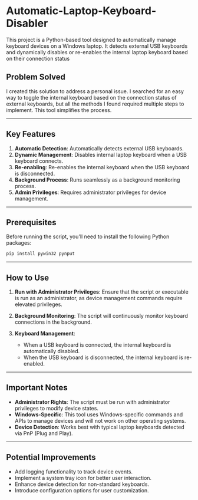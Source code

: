 # Automatic-Laptop-Keyboard-Disabler

This project is a Python-based tool designed to automatically manage keyboard devices on a Windows laptop. It detects external USB keyboards and dynamically disables or re-enables the internal laptop keyboard based on their connection status

## Problem Solved
I created this solution to address a personal issue. I searched for an easy way to toggle the internal keyboard based on the connection status of external keyboards, but all the methods I found required multiple steps to implement. This tool simplifies the process.


---

## Key Features
1. **Automatic Detection**: Automatically detects external USB keyboards.
2. **Dynamic Management**: Disables internal laptop keyboard when a USB keyboard connects.
3. **Re-enabling**: Re-enables the internal keyboard when the USB keyboard is disconnected.
4. **Background Process**: Runs seamlessly as a background monitoring process.
5. **Admin Privileges**: Requires administrator privileges for device management.

---

## Prerequisites
Before running the script, you'll need to install the following Python packages:

```bash
pip install pywin32 pynput
```

---

## How to Use

1. **Run with Administrator Privileges**:
   Ensure that the script or executable is run as an administrator, as device management commands require elevated privileges.

2. **Background Monitoring**:
   The script will continuously monitor keyboard connections in the background.

3. **Keyboard Management**:
   - When a USB keyboard is connected, the internal keyboard is automatically disabled.
   - When the USB keyboard is disconnected, the internal keyboard is re-enabled.

---

## Important Notes
* **Administrator Rights**: The script must be run with administrator privileges to modify device states.
* **Windows-Specific**: This tool uses Windows-specific commands and APIs to manage devices and will not work on other operating systems.
* **Device Detection**: Works best with typical laptop keyboards detected via PnP (Plug and Play).

---

## Potential Improvements
* Add logging functionality to track device events.
* Implement a system tray icon for better user interaction.
* Enhance device detection for non-standard keyboards.
* Introduce configuration options for user customization.

